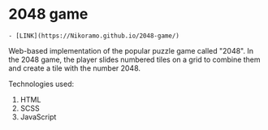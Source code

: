 # 2048 game

    - [LINK](https://Nikoramo.github.io/2048-game/)

  Web-based implementation of the popular puzzle game called "2048". In the 2048 game, the player slides numbered tiles on a grid to combine them and create a tile with the number 2048.

  Technologies used:
 1. HTML
 2. SCSS
 3. JavaScript
